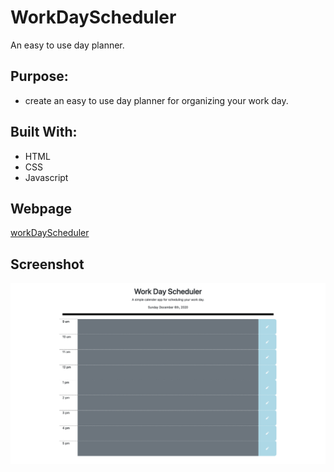 # WorkDayScheduler
An easy to use day planner.

## Purpose: 
* create an easy to use day planner for organizing your work day.

## Built With:
* HTML
* CSS
* Javascript

## Webpage
[workDayScheduler](https://zackaryanderson.github.io/WorkDayScheduler/)

## Screenshot
![Screenshot of Webpage](assets/images/screenShot.png)
